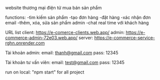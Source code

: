 website thương mại điện tử mua bán sản phẩm

functions:
-tìm kiếm sản phẩm
-tạo đơn hàng
-đặt hàng
-xác nhận đơn email
-thêm, xóa, sửa sản phẩm admin
-chat real time với khách hàng

URL list
client: https://e-comerce-clients.web.app/
admin: https://e-commerce-admin-72e03.web.app/
server: https://e-commerce-service-rghn.onrender.com

Tài khoản admin:
email: thanh@gmail.com
pass: 12345

Tài khoản tư vấn viên:
email: test@gmail.com
pass: 12345

run on local: "npm start" for all project
